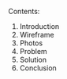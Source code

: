   Contents:
1. Introduction
2. Wireframe
3. Photos
4. Problem
5. Solution
6. Conclusion
   

   

  


